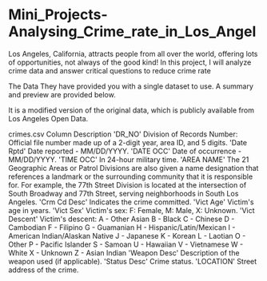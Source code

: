 # Mini_Projects-Analysing_Crime_rate_in_Los_Angel
Los Angeles, California, attracts people from all over the world, offering lots of opportunities, not always of the good kind!  In this project, I will analyze crime data and answer critical questions to reduce crime rate


The Data
They have provided you with a single dataset to use. A summary and preview are provided below.

It is a modified version of the original data, which is publicly available from Los Angeles Open Data.

crimes.csv
Column	Description
'DR_NO'	Division of Records Number: Official file number made up of a 2-digit year, area ID, and 5 digits.
'Date Rptd'	Date reported - MM/DD/YYYY.
'DATE OCC'	Date of occurrence - MM/DD/YYYY.
'TIME OCC'	In 24-hour military time.
'AREA NAME'	The 21 Geographic Areas or Patrol Divisions are also given a name designation that references a landmark or the surrounding community that it is responsible for. For example, the 77th Street Division is located at the intersection of South Broadway and 77th Street, serving neighborhoods in South Los Angeles.
'Crm Cd Desc'	Indicates the crime committed.
'Vict Age'	Victim's age in years.
'Vict Sex'	Victim's sex: F: Female, M: Male, X: Unknown.
'Vict Descent'	Victim's descent:
A - Other Asian
B - Black
C - Chinese
D - Cambodian
F - Filipino
G - Guamanian
H - Hispanic/Latin/Mexican
I - American Indian/Alaskan Native
J - Japanese
K - Korean
L - Laotian
O - Other
P - Pacific Islander
S - Samoan
U - Hawaiian
V - Vietnamese
W - White
X - Unknown
Z - Asian Indian
'Weapon Desc'	Description of the weapon used (if applicable).
'Status Desc'	Crime status.
'LOCATION'	Street address of the crime.
